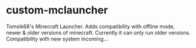 custom-mclauncher
=================

Tomsik68's Minecraft Launcher. Adds compatibility with offline mode, newer &amp; older versions of minecraft. Currently it can only run older versions. Compatibility with new system incoming...
